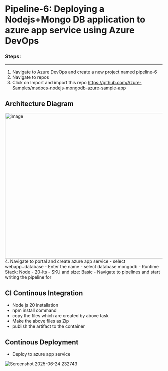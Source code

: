 # Pipeline-6: Deploying a Nodejs+Mongo DB application to azure app service using Azure DevOps
### Steps:
---------
1. Navigate to Azure DevOps and create a new project named pipeline-6
2. Navigate to repos
3. Click on Import and import this repo https://github.com/Azure-Samples/msdocs-nodejs-mongodb-azure-sample-app
## Architecture Diagram
<img width="888" height="466" alt="image" src="https://github.com/user-attachments/assets/96c236e7-77a3-4da8-8b34-9517489eb6e1" />
4. Navigate to portal and create azure app service
- select webapp+database
- Enter the name
- select database mongodb
- Runtime Stack: Node - 20-lts
- SKU and size: Basic
- Navigate to pipelines and start writing the pipeline for

## CI Continous Integration
- Node js 20 installation
- npm install command
- copy the files which are created by above task
- Make the above files as Zip
- publish the artifact to the container
## Continous Deployment
- Deploy to azure app service

![Screenshot 2025-06-24 232743](https://github.com/user-attachments/assets/9f2a792d-8748-4743-a663-0e49a41e0218)
